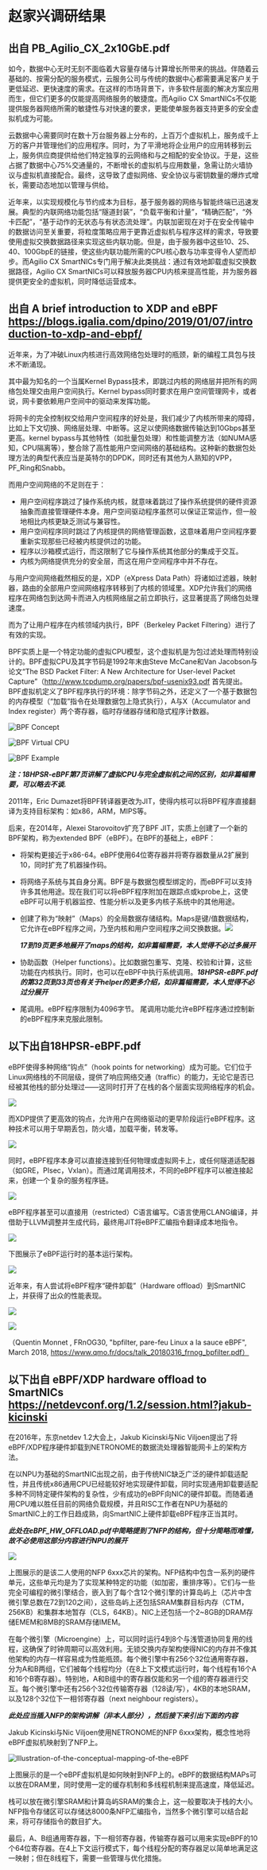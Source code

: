 # 赵家兴调研结果

## 出自 PB_Agilio_CX_2x10GbE.pdf

如今，数据中心无时无刻不面临着大容量存储与计算增长所带来的挑战。伴随着云基础的、按需分配的服务模式，云服务公司与传统的数据中心都需要满足客户关于更低延迟、更快速度的需求。在这样的市场背景下，许多软件层面的解决方案应用而生，但它们更多的仅能提高网络服务的敏捷度。而Agilio CX SmartNICs不仅能提供服务器网络所需的敏捷性与对快速的要求，更能使单服务器支持更多的安全虚拟机成为可能。

云数据中心需要同时在数十万台服务器上分布的，上百万个虚拟机上，服务成千上万的客户并管理他们的应用程序。同时，为了平滑地将企业用户的应用转移到云上，服务供应商提供给他们特定独享的云网络和与之相配的安全协议。于是，这些占据了数据中心75%交通量的，不断增长的虚拟机与应用数量，急需让防火墙协议与虚拟机直接配合。最终，这导致了虚拟网络、安全协议与密钥数量的爆炸式增长，需要动态地加以管理与供给。

近年来，以实现规模化与节约成本为目标，基于服务器的网络与智能终端已迅速发展。典型的内联网络功能包括“隧道封装”，“负载平衡和计量”，“精确匹配”，“外卡匹配”，“基于动作的无状态与有状态流处理”。内联加密现在对于在安全传输中的数据访问至关重要，将粒度策略应用于更靠近虚拟机与程序这样的需求，导致要使用虚拟交换数据路径来实现这些内联功能。但是，由于服务器中这些10、25、40、100GbpE的链接，使这些内联功能所需的CPU核心数与功率变得令人望而却步。而Agilio CX SmartNICs专门用于解决此类挑战：通过有效地卸载虚拟交换数据路径，Agilio CX SmartNICs可以释放服务器CPU内核来提高性能，并为服务器提供更安全的虚拟机，同时降低运营成本。

## 出自 A brief introduction to XDP and eBPF https://blogs.igalia.com/dpino/2019/01/07/introduction-to-xdp-and-ebpf/

近年来，为了冲破Linux内核进行高效网络包处理时的瓶颈，新的编程工具包与技术不断涌现。

其中最为知名的一个当属Kernel Bypass技术，即跳过内核的网络层并把所有的网络包处理交由用户空间执行。Kernel bypass同时要求在用户空间管理网卡，或者说，网卡要依赖用户空间中的驱动来发挥功能。

将网卡的完全控制权交给用户空间程序的好处是，我们减少了内核所带来的障碍，比如上下文切换、网络层处理、中断等。这足以使网络数据传输达到10Gbps甚至更高。kernel bypass与其他特性（如批量包处理）和性能调整方法（如NUMA感知，CPU隔离等），整合除了高性能用户空间网络的基础结构。这种新的数据包处理方法的典型代表应当是英特尔的DPDK，同时还有其他为人熟知的VPP，PF_Ring和Snabb。

而用户空间网络的不足则在于：

- 用户空间程序跳过了操作系统内核，就意味着跳过了操作系统提供的硬件资源抽象而直接管理硬件本身。用户空间驱动程序虽然可以保证正常运作，但一般地相比内核更缺乏测试与兼容性。
- 用户空间程序同时跳过了内核提供的网络管理函数，这意味着用户空间程序要重新实现那些已经被内核提供过的功能。
- 程序以沙箱模式运行，而这限制了它与操作系统其他部分的集成于交互。
- 内核为网络提供充分的安全层，而这在用户空间程序中并不存在。

与用户空间网络截然相反的是，XDP（eXpress Data Path）将诸如过滤器，映射器，路由的全部用户空间网络程序转移到了内核的领域里。XDP允许我们的网络程序在网络包到达网卡而进入内核网络层之前立即执行，这显著提高了网络包处理速度。

而为了让用户程序在内核领域内执行，BPF（Berkeley Packet Filtering）进行了有效的实现。

BPF实质上是一个特定功能的虚拟CPU模型，这个虚拟机是为包过滤处理而特别设计的。BPF虚拟CPU及其字节码是1992年末由Steve McCane和Van Jacobson与论文“The BSD Packet Filter: A New Architecture for User-level Packet Capture”（http://www.tcpdump.org/papers/bpf-usenix93.pdf 首先提出。BPF虚拟机定义了BPF程序执行的环境：除字节码之外，还定义了一个基于数据包的内存模型（“加载”指令在处理数据包上隐式执行），A与X（Accumulator and Index register）两个寄存器，临时存储器存储和隐式程序计数器。

![BPF Concept](Image/BPF.PNG)

![BPF Virtual CPU](Image/BPF-VM.PNG)

![BPF Example](Image/BPF-Example.PNG)

***注：18HPSR-eBPF第7页讲解了虚拟CPU与完全虚拟机之间的区别，如非篇幅需要，可以略去不谈.***

2011年，Eric Dumazet将BPF转译器更改为JIT，使得内核可以将BPF程序直接翻译为支持目标架构：如x86，ARM，MIPS等。

后来，在2014年，Alexei Starovoitov扩充了BPF JIT，实质上创建了一个新的BPF架构，称为extended BPF（eBPF）。在BPF的基础上，eBPF：
- 将架构更接近于x86-64。eBPF使用64位寄存器并将寄存器数量从2扩展到10，同时扩充了机器操作码。

- 将网络子系统与其自身分离。BPF是与数据包模型绑定的，而eBPF可以支持许多其他用途。现在我们可以将eBPF程序附加在跟踪点或kprobe上，这使eBPF可以用于机器监控、性能分析以及更多内核子系统中的其他用途。

- 创建了称为“映射”（Maps）的全局数据存储结构。Maps是键/值数据结构，它允许在eBPF程序之间，乃至内核和用户空间程序之间交换数据。![](Image/eBPF-Maps.PNG)

  ***17到19页更多地展开了maps的结构，如非篇幅需要，本人觉得不必过多展开***

- 协助函数（Helper functions）。比如数据包重写、克隆、校验和计算，这些功能在内核执行。同时，也可以在eBPF中执行系统调用。***18HPSR-eBPF.pdf的第32页到33页也有关于helper的更多介绍，如非篇幅需要，本人觉得不必过分展开***

- 尾调用。eBPF程序限制为4096字节。 尾调用功能允许eBPF程序通过控制新的eBPF程序来克服此限制。

## 以下出自18HPSR-eBPF.pdf

eBPF使得多种网络“钩点”（hook points for networking）成为可能。它们位于Linux网络栈的不同层级，提供了响应网络交通（traffic）的能力，无论它是否已经被其他栈的部分处理过——这同时打开了在栈的各个层面实现网络程序的机会。

![](Image/eBPF-hook-points.PNG)

而XDP提供了更高效的钩点，允许用户在网络驱动的更早阶段运行eBPF程序。这种技术可以用于早期丢包，防火墙，加载平衡，转发等。

![](Image/XDP-Hooks.PNG)

同时，eBPF程序本身可以直接连接到任何物理或虚拟网卡上，或任何隧道适配器（如GRE，PIsec，Vxlan）。而通过尾调用技术，不同的eBPF程序可以被连接起来，创建一个复杂的服务程序链。

![](Image/eBPF-service-chains.PNG)

eBPF程序甚至可以直接用（restricted）C语言编写。C语言使用CLANG编译，并借助于LLVM调整并生成代码，最终用JIT将eBPF汇编指令翻译成本地指令。

![](Image/eBPF-C-based-programing.PNG)

下图展示了eBPF运行时的基本运行架构。

![](Image/eBPF-overview-of-runtime-arch.PNG)

近年来，有人尝试将eBPF程序“硬件卸载”（Hardware offload）到SmartNIC上，并获得了出众的性能表现。

![](Image/eBPF-on-SmartNICs.PNG)

![](Image/eBPF-HW-offload-Performance.PNG)

（Quentin Monnet , FRnOG30, "bpfilter, pare-feu Linux a la sauce eBPF", March 2018, https://www.qmo.fr/docs/talk_20180316_frnog_bpfilter.pdf）


## 以下出自 eBPF/XDP hardware offload to SmartNICs https://netdevconf.org/1.2/session.html?jakub-kicinski

在2016年，东京netdev 1.2大会上，Jakub Kicinski与Nic Viljoen提出了将eBPF/XDP程序硬件卸载到NETRONOME的数据流处理器智能网卡上的架构方法。

在以NPU为基础的SmartNIC出现之前，由于传统NIC缺乏广泛的硬件卸载适配性，并且传统x86通用CPU已经能较好地实现硬件卸载，同时实现通用卸载要适配多种不同特定硬件架构的复杂性，少有成功的eBPF向NIC的硬件卸载。而随着通用CPU难以胜任目前的网络负载规模，并且RISC工作者在NPU为基础的SmartNIC上的工作日趋成熟，向SmartNIC上硬件卸载eBPF程序正当其时。

***此处在eBPF_HW_OFFLOAD.pdf中简略提到了NFP的结构，但十分简略而难懂，故不必使用这部分内容进行NPU的展开***

![](Image/NFP-6xxx.jpg)

上图展示的是该二人使用的NFP 6xxx芯片的架构。NFP结构中包含一系列的硬件单元，这些单元均是为了实现某种特定的功能（如加密，重排序等）。它们与一些完全可编程的微引擎结合，嵌入到了每个含12个微引擎的计算岛屿上（芯片中含微引擎总数在72到120之间），这些岛屿上还包括SRAM集群目标内存（CTM，256KB）和集群本地暂存（CLS，64KB）。NIC上还包括一个2~8GB的DRAM存储EMEM和8MB的SRAM存储IMEM。

在每个微引擎（Microengine）上，可以同时运行4到8个与浅管道协同复用的线程，这确保了时钟周期可以高效利用。无锁交换内存架构使得NIC的内存并不像其他架构的内存一样容易成为性能瓶颈。每个微引擎中有256个32位通用寄存器，分为A和B两组，它们被每个线程均分（在8上下文模式运行时，每个线程有16个A和16个B寄存器）。特别地，A和B组中的寄存器仅能和另一个组的寄存器进行交互。每个微引擎中还有256个32位传输寄存器（128读/写），4KB的本地SRAM，以及128个32位下一相邻寄存器（next neighbour registers）。

***此处应当插入NFP的架构讲解（非本人部分），然后接下来引出下面的内容***

Jakub Kicinski与Nic Viljoen使用NETRONOME的NFP 6xxx架构，概念性地将eBPF虚拟机映射到了NFP上。

![Illustration-of-the-conceptual-mapping-of-the-eBPF](Image/conceptual-mapping-of-the-eBPF.jpg)



上图展示的是一个eBPF虚拟机是如何映射到NFP上的。eBPF的数据结构MAPs可以放在DRAM里，同时使用一定的缓存机制和多线程机制来提高速度，降低延迟。

栈可以放在微引擎SRAM和计算岛屿SRAM的集合上，这一般要取决于栈的大小。NFP指令存储区可以存储达8000条NFP汇编指令，当然多个微引擎可以结合起来，将可存储指令的数目扩大。

最后，A、B组通用寄存器，下一相邻寄存器，传输寄存器可以用来实现eBPF的10个64位寄存器。在4上下文运行模式下，每个线程分配的寄存器足以简单地满足这一映射；但在8线程下，需要一些管理与优化措施。